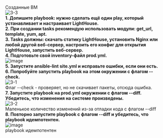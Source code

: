 Созданные ВМ <br/>
![3-3](https://github.com/Plakhoff/devops-netology/assets/110332753/436a9d9e-ccc9-48bd-92b3-3643bba44bf0) <br/>
**1. Допишите playbook: нужно сделать ещё один play, который устанавливает и настраивает LightHouse.** <br/>
**2. При создании tasks рекомендую использовать модули: get_url, template, yum, apt.** <br/>
**3. Tasks должны: скачать статику LightHouse, установить Nginx или любой другой веб-сервер, настроить его конфиг для открытия LightHouse, запустить веб-сервер.** <br/>
**4. Подготовьте свой inventory-файл prod.yml.** <br/>
![image](https://github.com/Plakhoff/devops-netology/assets/110332753/64ab38a2-7cb6-4cf8-8f9a-19ba92a94490) <br/>
**5. Запустите ansible-lint site.yml и исправьте ошибки, если они есть.** <br/>
**6. Попробуйте запустить playbook на этом окружении с флагом --check.** <br/>
![3-1](https://github.com/Plakhoff/devops-netology/assets/110332753/77d0f1ef-82b8-4a9c-89b5-f15597cf0b04) <br/>
Флаг --check - проверяет, но не скачивает пакеты, отсюда ошибка. <br/>
**7. Запустите playbook на prod.yml окружении с флагом --diff. Убедитесь, что изменения на системе произведены.** <br/>
![3-2](https://github.com/Plakhoff/devops-netology/assets/110332753/71c7da8d-5ff9-4742-bc50-e3d2c7fac634) <br/>
Маленькое количество изменений из-за отладки кода с флагом --diff <br/>
**8. Повторно запустите playbook с флагом --diff и убедитесь, что playbook идемпотентен.** <br/>
![image](https://github.com/Plakhoff/devops-netology/assets/110332753/17b9d39a-502d-49a2-b59a-e76558d0227d) <br/>
playbook идемпотентен
